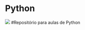 # Python
![](https://upload.wikimedia.org/wikipedia/commons/thumb/0/0a/Python.svg/1200px-Python.svg.png)
#Repositório para aulas de Python